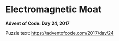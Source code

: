 # Electromagnetic Moat

**Advent of Code: Day 24, 2017**

Puzzle text: https://adventofcode.com/2017/day/24

